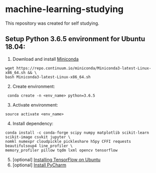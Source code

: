 # machine-learning-studying
This repository was created for self studying.

## Setup Python 3.6.5 environment for Ubuntu 18.04:
1. Download and install [Miniconda](https://conda.io/miniconda.html)
```
wget https://repo.continuum.io/miniconda/Miniconda3-latest-Linux-x86_64.sh && \
bash Miniconda3-latest-Linux-x86_64.sh
```
2. Create environment:
```
 conda create -n <env_name> python=3.6.5
```
3. Activate environment:
```
source activate <env_name>
```
4. Install dependency:
```
conda install -c conda-forge scipy numpy matplotlib scikit-learn scikit-image csvkit jupyter \
nomkl numexpr cloudpickle pickleshare h5py CFFI requests beautifulsoup4 line_profiler \
memory_profiler pillow tqdm lxml opencv tensorflow
```
5. [optional] [Installing TensorFlow on Ubuntu](https://www.tensorflow.org/install/install_linux#InstallingAnaconda)
6. [optional] [Install PyCharm](https://www.jetbrains.com/pycharm/download/#section=linux)
